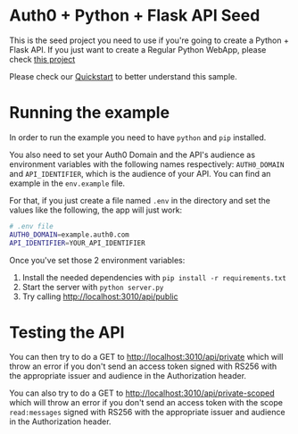 # Auth0 + Python + Flask API Seed

This is the seed project you need to use if you're going to create a Python + Flask API.
If you just want to create a Regular Python WebApp, please
check [this project](https://github.com/auth0-samples/auth0-python-web-app/tree/master/01-Login)

Please check our [Quickstart](https://auth0.com/docs/quickstart/backend/python) to better understand this sample.

# Running the example

In order to run the example you need to have `python` and `pip` installed.

You also need to set your Auth0 Domain and the API's audience as environment variables with the following names
respectively: `AUTH0_DOMAIN` and `API_IDENTIFIER`, which is the audience of your API. You can find an example in the
`env.example` file.

For that, if you just create a file named `.env` in the directory and set the values like the following,
the app will just work:

```bash
# .env file
AUTH0_DOMAIN=example.auth0.com
API_IDENTIFIER=YOUR_API_IDENTIFIER
```

Once you've set those 2 environment variables:

1. Install the needed dependencies with `pip install -r requirements.txt`
2. Start the server with `python server.py`
3. Try calling [http://localhost:3010/api/public](http://localhost:3010/api/public)

# Testing the API

You can then try to do a GET to [http://localhost:3010/api/private](http://localhost:3010/api/private) which will
throw an error if you don't send an access token signed with RS256 with the appropriate issuer and audience in the
Authorization header. 

You can also try to do a GET to 
[http://localhost:3010/api/private-scoped](http://localhost:3010/api/private-scoped) which will throw an error if
you don't send an access token with the scope `read:messages` signed with RS256 with the appropriate issuer and audience
in the Authorization header.
